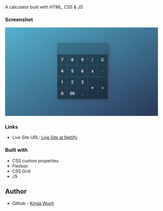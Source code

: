 A calculator built with HTML, CSS & JS

### Screenshot

![](./screenshot.png)

### Links

- Live Site URL: [Live Site at Netlify](https://calculator-kw.netlify.app/)

### Built with

- CSS custom properties
- Flexbox
- CSS Grid
- JS

## Author

- Github - [Kinga Woch](https://github.com/KingaWoch)